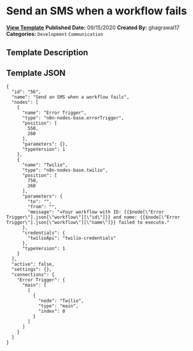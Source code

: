 # Send an SMS when a workflow fails

**[View Template](https://n8n.io/workflows/665-/)**  **Published Date:** 09/15/2020  **Created By:** ghagrawal17  **Categories:** `Development` `Communication`  

## Template Description



## Template JSON

```
{
  "id": "56",
  "name": "Send an SMS when a workflow fails",
  "nodes": [
    {
      "name": "Error Trigger",
      "type": "n8n-nodes-base.errorTrigger",
      "position": [
        550,
        260
      ],
      "parameters": {},
      "typeVersion": 1
    },
    {
      "name": "Twilio",
      "type": "n8n-nodes-base.twilio",
      "position": [
        750,
        260
      ],
      "parameters": {
        "to": "",
        "from": "",
        "message": "=Your workflow with ID: {{$node[\"Error Trigger\"].json[\"workflow\"][\"id\"]}} and name: {{$node[\"Error Trigger\"].json[\"workflow\"][\"name\"]}} failed to execute."
      },
      "credentials": {
        "twilioApi": "twilio-credentials"
      },
      "typeVersion": 1
    }
  ],
  "active": false,
  "settings": {},
  "connections": {
    "Error Trigger": {
      "main": [
        [
          {
            "node": "Twilio",
            "type": "main",
            "index": 0
          }
        ]
      ]
    }
  }
}
```
